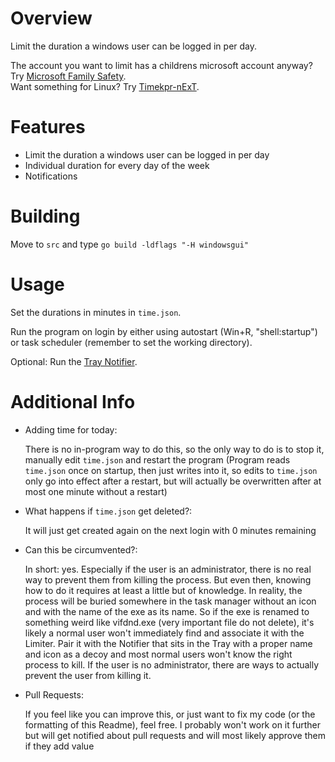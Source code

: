 # Overview
Limit the duration a windows user can be logged in per day.  
  
The account you want to limit has a childrens microsoft account anyway? Try [Microsoft Family Safety](https://support.microsoft.com/en-us/account-billing/set-screen-time-limits-on-your-kids-devices-a593d725-fc4c-044c-284d-32eab0305ffd).  
Want something for Linux? Try [Timekpr-nExT](https://www.linuxuprising.com/2019/11/timekpr-next-is-linux-parental-control.html).  

# Features
- Limit the duration a windows user can be logged in per day  
- Individual duration for every day of the week
- Notifications

# Building
Move to `src` and type `go build -ldflags "-H windowsgui"`

# Usage
Set the durations in minutes in `time.json`.  
  
Run the program on login by either using autostart (Win+R, "shell:startup") or task scheduler (remember to set the working directory).  
  
Optional: Run the [Tray Notifier](https://github.com/rrune/LoginLimiterNotifier).

# Additional Info
- Adding time for today:  
  
  There is no in-program way to do this, so the only way to do is to stop it, manually edit `time.json` and restart the program (Program reads `time.json` once on startup, then just writes into it, so edits to `time.json` only go into effect after a restart, but will actually be overwritten after at most one minute without a restart)
  
- What happens if `time.json` get deleted?:
  
  It will just get created again on the next login with 0 minutes remaining
  
- Can this be circumvented?:
  
  In short: yes. Especially if the user is an administrator, there is no real way to prevent them from killing the process. But even then, knowing how to do it requires at least a little but of knowledge. In reality, the process will be buried somewhere in the task manager without an icon and with the name of the exe as its name. So if the exe is renamed to something weird like vifdnd.exe (very important file do not delete), it's likely a normal user won't immediately find and associate it with the Limiter. Pair it with the Notifier that sits in the Tray with a proper name and icon as a decoy and most normal users won't know the right process to kill. If the user is no administrator, there are ways to actually prevent the user from killing it.

- Pull Requests: 
  
  If you feel like you can improve this, or just want to fix my code (or the formatting of this Readme), feel free. I probably won't work on it further but will get notified about pull requests and will most likely approve them if they add value

